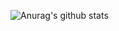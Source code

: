 ![Anurag's github stats](https://github-readme-stats.vercel.app/api?username=disneyresidents&count_private=true&show_icons=true&theme=dark)

<!--
**disneyresidents/disneyresidents** is a ✨ _special_ ✨ repository because its `README.md` (this file) appears on your GitHub profile.

Here are some ideas to get you started:

- 🔭 I’m currently working on ...
- 🌱 I’m currently learning ...
- 👯 I’m looking to collaborate on ...
- 🤔 I’m looking for help with ...
- 💬 Ask me about ...
- 📫 How to reach me: ...
- 😄 Pronouns: ...
- ⚡ Fun fact: ...
-->
